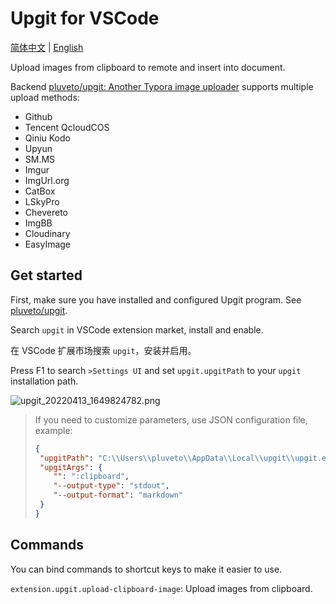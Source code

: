 # Upgit for VSCode

[简体中文](./README.zh-CN.md) | [English](./README.md)

Upload images from clipboard to remote and insert into document.

Backend [pluveto/upgit: Another Typora image uploader](https://github.com/pluveto/upgit) supports multiple upload methods:

+ Github
+ Tencent QcloudCOS
+ Qiniu Kodo
+ Upyun
+ SM.MS
+ Imgur
+ ImgUrl.org
+ CatBox
+ LSkyPro
+ Chevereto
+ ImgBB
+ Cloudinary
+ EasyImage

## Get started

First, make sure you have installed and configured Upgit program. See [pluveto/upgit](https://github.com/pluveto/upgit).

Search `upgit` in VSCode extension market, install and enable.

在 VSCode 扩展市场搜索 `upgit`，安装并启用。

Press F1 to search `>Settings UI` and set `upgit.upgitPath` to your `upgit` installation path.

![upgit_20220413_1649824782.png](https://cdn.jsdelivr.net/gh/pluveto/0images@master/2022/04/upgit_20220413_1649824782.png)

> If you need to customize parameters, use JSON configuration file, example:
>
>```json
>{
>  "upgitPath": "C:\\Users\\pluveto\\AppData\\Local\\upgit\\upgit.exe",
>  "upgitArgs": {
>     "": ":clipboard",
>     "--output-type": "stdout",
>     "--output-format": "markdown"
>  }
>}
>```

## Commands

You can bind commands to shortcut keys to make it easier to use.

`extension.upgit.upload-clipboard-image`: Upload images from clipboard.

